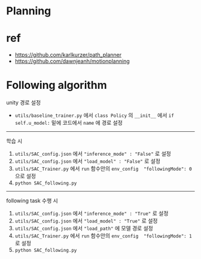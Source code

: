# Planning
# ref
- https://github.com/karlkurzer/path_planner
- https://github.com/dawnjeanh/motionplanning


# Following algorithm

unity 경로 설정
- `utils/baseline_trainer.py` 에서 `class Policy` 의 `__init__` 에서 `if self.u_model:` 밑에 코드에서 `name` 에 경로 설정

---

학습 시
1. `utils/SAC_config.json` 에서 `"inference_mode" : "False"` 로 설정
2. `utils/SAC_config.json` 에서 `"load_model" : "False"` 로 설정
3. `utils/SAC_Trainer.py` 에서 `run` 함수안의 `env_config  "followingMode": 0` 으로 설정
4. `python SAC_following.py`

---

following task 수행 시
1. `utils/SAC_config.json` 에서 `"inference_mode" : "True"` 로 설정
2. `utils/SAC_config.json` 에서 `"load_model" : "True"` 로 설정
3. `utils/SAC_config.json` 에서 `"load_path"` 에 모델 경로 설정
4. `utils/SAC_Trainer.py` 에서 `run` 함수안의 `env_config  "followingMode": 1` 로 설정 
5. `python SAC_following.py`

